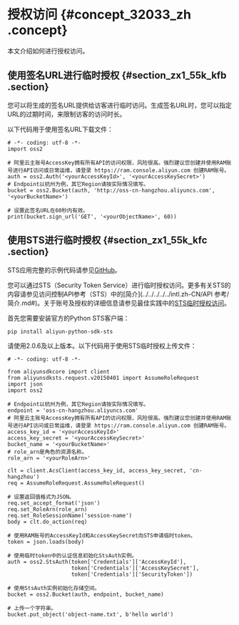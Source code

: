 # 授权访问 {#concept_32033_zh .concept}

本文介绍如何进行授权访问。

## 使用签名URL进行临时授权 {#section_zx1_55k_kfb .section}

您可以将生成的签名URL提供给访客进行临时访问。生成签名URL时，您可以指定URL的过期时间，来限制访客的访问时长。

以下代码用于使用签名URL下载文件：

```language-python
# -*- coding: utf-8 -*-
import oss2

# 阿里云主账号AccessKey拥有所有API的访问权限，风险很高。强烈建议您创建并使用RAM账号进行API访问或日常运维，请登录 https://ram.console.aliyun.com 创建RAM账号。
auth = oss2.Auth('<yourAccessKeyId>', '<yourAccessKeySecret>')
# Endpoint以杭州为例，其它Region请按实际情况填写。
bucket = oss2.Bucket(auth, 'http://oss-cn-hangzhou.aliyuncs.com', '<yourBucketName>')

# 设置此签名URL在60秒内有效。
print(bucket.sign_url('GET', '<yourObjectName>', 60))

```

## 使用STS进行临时授权 {#section_zx1_55k_kfc .section}

STS应用完整的示例代码请参见[GitHub](https://github.com/aliyun/aliyun-oss-python-sdk/blob/master/examples/sts.py)。

您可以通过STS（Security Token Service）进行临时授权访问。更多有关STS的内容请参见访问控制API参考（STS）中的[简介](../../../../../intl.zh-CN/API 参考/简介.md#)。关于账号及授权的详细信息请参见最佳实践中的[STS临时授权访问](../../../../../intl.zh-CN/开发指南/隐藏/权限管理/STS临时授权访问.md#)。

首先您需要安装官方的Python STS客户端：

```language-bash
pip install aliyun-python-sdk-sts

```

请使用2.0.6及以上版本。以下代码用于使用STS临时授权上传文件：

```language-python
# -*- coding: utf-8 -*-

from aliyunsdkcore import client
from aliyunsdksts.request.v20150401 import AssumeRoleRequest
import json
import oss2

# Endpoint以杭州为例，其它Region请按实际情况填写。
endpoint = 'oss-cn-hangzhou.aliyuncs.com'
# 阿里云主账号AccessKey拥有所有API的访问权限，风险很高。强烈建议您创建并使用RAM账号进行API访问或日常运维，请登录 https://ram.console.aliyun.com 创建RAM账号。
access_key_id = '<yourAccessKeyId>'
access_key_secret = '<yourAccessKeySecret>'
bucket_name = '<yourBucketName>'
# role_arn是角色的资源名称。
role_arn = '<yourRoleArn>'

clt = client.AcsClient(access_key_id, access_key_secret, 'cn-hangzhou')
req = AssumeRoleRequest.AssumeRoleRequest()

# 设置返回值格式为JSON。
req.set_accept_format('json')
req.set_RoleArn(role_arn)
req.set_RoleSessionName('session-name')
body = clt.do_action(req)

# 使用RAM账号的AccessKeyId和AccessKeySecret向STS申请临时token。
token = json.loads(body)

# 使用临时token中的认证信息初始化StsAuth实例。
auth = oss2.StsAuth(token['Credentials']['AccessKeyId'],
                    token['Credentials']['AccessKeySecret'],
                    token['Credentials']['SecurityToken'])

# 使用StsAuth实例初始化存储空间。
bucket = oss2.Bucket(auth, endpoint, bucket_name)

# 上传一个字符串。
bucket.put_object('object-name.txt', b'hello world')

```

